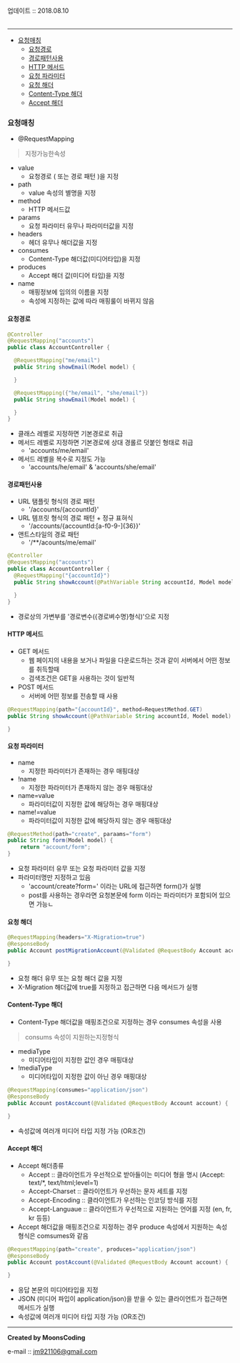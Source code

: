 
<div class="pull-right">  업데이트 :: 2018.08.10 </div><br>

---

<!-- @import "[TOC]" {cmd="toc" depthFrom=1 depthTo=6 orderedList=false} -->
<!-- code_chunk_output -->

* [요청매칭](#요청매칭)
	* [요청경로](#요청경로)
	* [경로패턴사용](#경로패턴사용)
	* [HTTP 메서드](#http-메서드)
	* [요청 파라미터](#요청-파라미터)
	* [요청 해더](#요청-해더)
	* [Content-Type 해더](#content-type-해더)
	* [Accept 해더](#accept-해더)

<!-- /code_chunk_output -->

### 요청매칭

- @RequestMapping

> 지정가능한속성

- value
  - 요청경로 ( 또는 경로 패턴 )을 지정
- path
  - value 속성의 별명을 지정
- method
  - HTTP 메서드값
- params
  - 요청 파라미터 유무나 파라미터값을 지정
- headers
  - 헤더 유무나 해더값을 지정
- consumes
  - Content-Type 해더값(미디어타입)을 지정
- produces
  - Accept 해더 값(미디어 타입)을 지정
- name
  - 매핑정보에 임의의 이름을 지정
  - 속성에 지정하는 값에 따라 매핑룰이 바뀌지 않음

#### 요청경로

```java
@Controller
@RequestMapping("accounts")
public class AccountController {

  @RequestMapping("me/email")
  public String showEmail(Model model) {

  }

  @RequestMapping({"he/email", "she/email"})
  public String showEmail(Model model) {

  }
}
```

- 클래스 레벨로 지정하면 기본경로로 취급
- 메서드 레벨로 지정하면 기본경로에 상대 경롤르 덧붙인 형태로 취급
  - 'accounts/me/email'
- 메서드 레벨을 복수로 지정도 가능
  - 'accounts/he/email' & 'accounts/she/email'

#### 경로패턴사용

- URL 탬플릿 형식의 경로 패턴
  - '/accounts/{accountId}'
- URL 템프릿 형식의 경로 패턴 + 정규 표혀식
  - '/accounts/{accountId:[a-f0-9-]{36}}'
- 앤트스타일의 경로 패턴
  - '/\*\*/acounts/me/email'

```java
@Controller
@RequestMapping("accounts")
public class AccountController {
  @RequestMapping("{accountId}")
  public String showAccount(@PathVariable String accountId, Model model) {

  }
}
```

- 경로상의 가변부를 '경로변수({경로벼수명}형식)'으로 지정

#### HTTP 메서드

- GET 메서드
  - 웹 페이지의 내용을 보거나 파일을 다운로드하는 것과 같이 서버에서 어떤 정보를 취득할때
  - 검색조건은 GET을 사용하는 것이 일반적
- POST 메서드
  - 서버에 어떤 정보를 전송할 때 사용

```java
@RequestMapping(path="{accountId}", method=RequestMethod.GET)
public String showAccount(@PathVariable String accountId, Model model) {

}
```

#### 요청 파라미터

- name
  - 지정한 파라미터가 존재하는 경우 매핑대상
- !name
  - 지정한 파라미터가 존재하지 않는 경우 매핑대상
- name=value
  - 파라미터값이 지정한 값에 해당하는 경우 매핑대상
- name!=value
  - 파라미터값이 지정한 값에 해당하지 않는 경우 매핑대상

```java
@RequestMethod(path="create", paraams="form")
public String form(Model model) {
    return "account/form";
}
```

- 요청 파라미터 유무 또는 요청 파라미터 값을 지정
- 파라미터명만 지정하고 있음
  - 'account/create?form=' 이라는 URL에 접근하면 form()가 실행
  - post를 사용하는 경우라면 요청본문에 form 이라는 파라미터가 포함되어 있으면 가능ㄴ

#### 요청 해더

```java
@RequestMapping(headers="X-Migration=true")
@ResponseBody
public Account postMigrationAccount(@Validated @RequestBody Account account) {

}
```

- 요청 해더 유무 또는 요청 해더 값을 지정
- X-Migration 해더값에 true를 지정하고 접근하면 다음 메서드가 실행

#### Content-Type 해더

- Content-Type 해더값을 매핑조건으로 지정하는 경우 consumes 속성을 사용

> consums 속성이 지원하는지정형식

- mediaType
  - 미디어타입이 지정한 값인 경우 매핑대상
- !mediaType
  - 미디어타입이 지정한 값이 아닌 경우 매핑대상

```java
@RequestMapping(consumes="application/json")
@ResponseBody
public Account postAccount(@Validated @RequestBody Account account) {

}
```

- 속성값에 여러개 미디어 타입 지정 가능 (OR조건)

#### Accept 해더

- Accept 해더종류
  - Accept :: 클라이언트가 우선적으로 받아들이는 미디어 형을 명시	(Accept: text/\*, text/html;level=1)
  - Accept-Charset :: 클라이언트가 우선하는 문자 세트를 지정
  - Accept-Encoding :: 클라이언트가 우선하는 인코딩 방식를 지정
  - Accept-Languaue :: 클라이언트가 우선적으로 지원하는 언어를 지정 (en, fr, kr 등등)
- Accept 해더값을 매핑조건으로 지정하는 경우 produce 속성에서 지원하는 속성 형식은 comsumes와 같음

```java
@RequestMapping(path="create", produces="application/json")
@ResponseBody
public Account postAccount(@Validated @RequestBody Account account) {

}
```

- 응답 본문의 미디어타입을 지정
- JSON (미디어 파입이 application/json)을 받을 수 있는 클라이언트가 접근하면 메서드가 실행
- 속성값에 여러개 미디어 타입 지정 가능 (OR조건)










---

**Created by MoonsCoding**

e-mail :: jm921106@gmail.com
